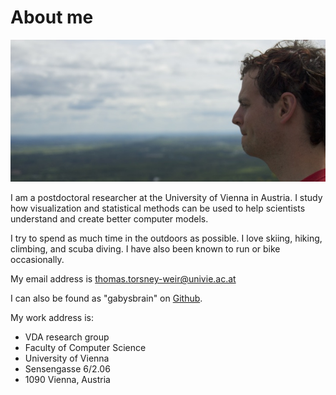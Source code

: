 
# About me

![](/images/me.jpg)

I am a postdoctoral researcher at the University of Vienna in Austria.  I study
how visualization and statistical methods can be used to help scientists
understand and create better computer models.

I try to spend as much time in the outdoors as possible. I love skiing,
hiking, climbing, and scuba diving.  I have also been known to run or bike
occasionally.

My email address is [thomas.torsney-weir@univie.ac.at](mailto:thomas.torsney-weir@univie.ac.at)

I can also be found
as "gabysbrain" on
[Github](<%= data.social.github %>).


My work address is:
<ul class="address">
  <li>VDA research group</li>
  <li>Faculty of Computer Science</li>
  <li>University of Vienna</li>
  <li>Sensengasse 6/2.06</li>
  <li>1090 Vienna, Austria</li>
</ul>



